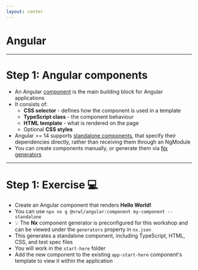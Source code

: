 ```yaml
---
layout: center
---
```


# Angular

---

# Step 1: Angular components

<div class="dense">

- An Angular [component](https://angular.io/guide/component-overview) is the main building block for Angular applications
- It consists of:
  - **CSS selector** - defines how the component is used in a template
  - **TypeScript class** - the component behaviour
  - **HTML template** - what is rendered on the page
  - Optional **CSS styles**
- Angular >= 14 supports [standalone components](https://angular.io/guide/standalone-components), that specify their dependencies directly, rather than receiving them through an NgModule
- You can create components manually, or generate them via [Nx generators](https://nx.dev/packages/angular/generators/component)

</div>

---

<div class="dense">

# Step 1: Exercise 💻

- Create an Angular component that renders **Hello World!**
- You can use `npx nx g @nrwl/angular:component my-component --standalone`
- 💡 The **Nx** component generator is preconfigured for this workshop and can be viewed under the `generators` property in `nx.json`
- This generates a standalone component, including TypeScript, HTML, CSS, and test spec files
- You will work in the `start-here` folder
- Add the new component to the existing `app-start-here` component's template to view it within the application

</div>
